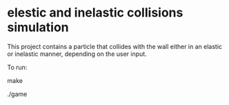 # elestic and inelastic collisions simulation

This project contains a particle that collides with the wall either in an elastic or inelastic manner, depending on the user input.

To run:

make

./game
